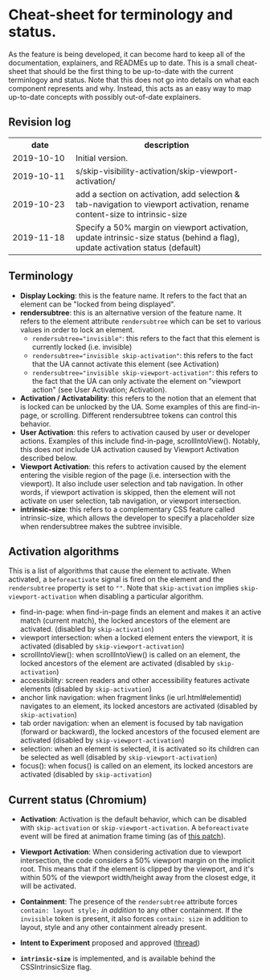# Cheat-sheet for terminology and status.

As the feature is being developed, it can become hard to keep all of the
documentation, explainers, and READMEs up to date. This is a small cheat-sheet
that should be the first thing to be up-to-date with the current terminlogoy
and status. Note that this does not go into details on what each component
represents and why. Instead, this acts as an easy way to map up-to-date concepts
with possibly out-of-date explainers.

## Revision log

<table>
<th style="width: 110px">date</th><th>description</th>
<tr>
  <td>2019-10-10</td>
  <td>Initial version.</td>
</tr>
<tr>
  <td>2019-10-11</td>
  <td>s/skip-visibility-activation/skip-viewport-activation/</td>
</tr>
<tr>
  <td>2019-10-23</td>
  <td>add a section on activation, add selection &
      tab-navigation to viewport activation, rename content-size to
      intrinsic-size</td>
</tr>
<tr>
  <td>2019-11-18</td>
  <td>Specify a 50% margin on viewport activation, update intrinsic-size status
      (behind a flag), update activation status (default)</td>
</tr>
</table>

## Terminology

* **Display Locking**: this is the feature name. It refers to the fact that an
  element can be "locked from being displayed".
* **rendersubtree**: this is an alternative version of the feature name. It
  refers to the element attribute `rendersubtree` which can be set to various
  values in order to lock an element.
  * `rendersubtree="invisible"`: this refers to the fact that this
    element is currently locked (i.e. invisible)
  * `rendersubtree="invisible skip-activation"`: this refers to the
    fact that the UA cannot activate this element (see Activation)
  * `rendersubtree="invisible skip-viewport-activation"`: this refers to the
    fact that the UA can only activate the element on "viewport action" (see User
    Activation; Activation).
* **Activation / Activatability**: this refers to the notion that an element
  that is locked can be unlocked by the UA. Some examples of this are
  find-in-page, or scrolling. Different rendersubtree tokens can control this
  behavior.
* **User Activation**: this refers to activation caused by user or developer
  actions. Examples of this include find-in-page, scrollIntoView().
  Notably, this does *not* include UA activation caused by Viewport Activation
  described below.
* **Viewport Activation**: this refers to activation caused by the element
  entering the visible region of the page (i.e. intersection with the viewport).
  It also include user selection and tab navigation. In other words, if viewport
  activation is skipped, then the element will not activate on user selection,
  tab navigation, or viewport intersection.
* **intrinsic-size**: this refers to a complementary CSS feature called
  intrinsic-size, which allows the developer to specify a placeholder size when
  rendersubtree makes the subtree invisible.

## Activation algorithms

This is a list of algorithms that cause the element to activate. When activated,
a `beforeactivate` signal is fired on the element and the `rendersubtree`
property is set to `""`. Note that `skip-activation` implies
`skip-viewport-activation` when disabling a particular algorithm.

* find-in-page: when find-in-page finds an element and makes it an active match
  (current match), the locked ancestors of the element are activated. (disabled
  by `skip-activation`)
* viewport intersection: when a locked element enters the viewport, it is
  activated (disabled by `skip-viewport-activation`)
* scrollIntoView(): when scrollIntoView() is called on an element, the locked
  ancestors of the element are activated (disabled by `skip-activation`)
* accessibility: screen readers and other accessibility features activate
  elements (disabled by `skip-activation`)
* anchor link navigation: when fragment links (ie url.html#elementid) navigates
  to an element, its locked ancestors are activated (disabled by
  `skip-activation`)
* tab order navigation: when an element is focused by tab navigation (forward or
  backward), the locked ancestors of the focused element are activated (disabled
  by `skip-viewport-activation`)
* selection: when an element is selected, it is activated so its children can be
  selected as well (disabled by `skip-viewport-activation`)
* focus(): when focus() is called on an element, its locked ancestors are
  activated (disabled by `skip-activation`)

## Current status (Chromium)

* **Activation**: Activation is the default behavior, which can be disabled with
  `skip-activation` or `skip-viewport-activation`. A `beforeactivate` event will
  be fired at animation frame timing (as of [this patch](https://chromium-review.googlesource.com/c/chromium/src/+/1924835)).

* **Viewport Activation**: When considering activation due to viewport
  intersection, the code considers a 50% viewport margin on the implicit root.
  This means that if the element is clipped by the viewport, and it's within 50%
  of the viewport width/height  away from the closest edge, it will be activated.

* **Containment**: The presence of the `rendersubtree` attribute forces
  `contain: layout style;` *in addition* to any other containment. If the
  `invisible` token is present, it also forces `contain: size` in addition to
  layout, style and any other containment already present.

* **Intent to Experiment** proposed and approved ([thread](https://groups.google.com/a/chromium.org/d/msg/blink-dev/-6Cp2osHn50/VZhPCrXHDAAJ))

* **`intrinsic-size`** is implemented, and is available behind the
  CSSIntrinsicSize flag.
